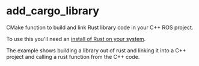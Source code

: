 # add_cargo_library

CMake function to build and link Rust library code in your C++ ROS project.

To use this you'll need an [install of Rust on your system](https://www.rust-lang.org/tools/install).

The example shows building a library out of rust and linking it into a C++ project and calling a rust function from the C++ code.
